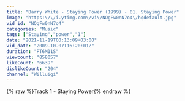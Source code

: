 ```yaml
---
title: "Barry White - Staying Power (1999) - 01. Staying Power"
image: "https:\/\/i.ytimg.com\/vi\/NOgFw0nN7o4\/hqdefault.jpg"
vid_id: "NOgFw0nN7o4"
categories: "Music"
tags: ["Staying","power","1"]
date: "2021-11-19T00:13:09+03:00"
vid_date: "2009-10-07T16:20:01Z"
duration: "PT6M11S"
viewcount: "858057"
likeCount: "6639"
dislikeCount: "204"
channel: "Willuigi"
---
```

{% raw %}Track 1 - Staying Power{% endraw %}
